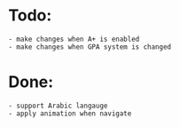 # Todo:
    - make changes when A+ is enabled
    - make changes when GPA system is changed


# Done:
    - support Arabic langauge
    - apply animation when navigate